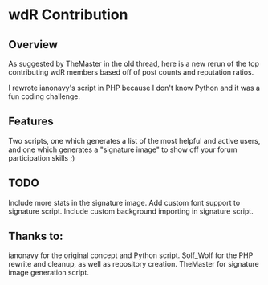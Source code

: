 wdR Contribution
================

Overview
--------
As suggested by TheMaster in the old thread, here is a new rerun of the
top contributing wdR members based off of post counts and reputation 
ratios.
 
I rewrote ianonavy's script in PHP because I don't know Python and it
was a fun coding challenge.

Features
--------
Two scripts, one which generates a list of the most helpful and active users, and one which generates a "signature image" to show off your forum participation skills ;)

TODO
----
Include more stats in the signature image.
Add custom font support to signature script.
Include custom background importing in signature script.

Thanks to:
----------
ianonavy for the original concept and Python script.
Solf_Wolf for the PHP rewrite and cleanup, as well as repository creation.
TheMaster for signature image generation script.
